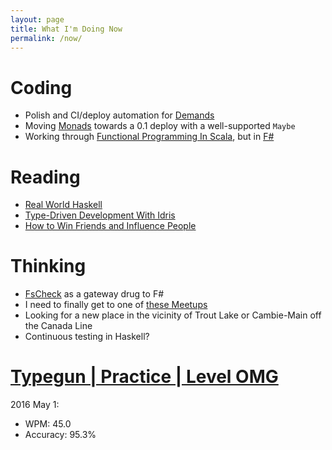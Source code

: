 ```yaml
---
layout: page
title: What I'm Doing Now
permalink: /now/
---
```


# Coding

* Polish and CI/deploy automation for
  [Demands](https://github.com/MattJOlson/Demands)
* Moving [Monads](https://github.com/MattJOlson/Monads) towards a 0.1
  deploy with a well-supported `Maybe`
* Working through [Functional Programming In
  Scala](https://www.manning.com/books/functional-programming-in-scala),
  but in [F#](https://github.com/MattJOlson/DevProjects/tree/master/FPinFS)

# Reading

* [Real World Haskell](http://book.realworldhaskell.org/)
* [Type-Driven Development With
  Idris](https://www.manning.com/books/type-driven-development-with-idris)
* [How to Win Friends and Influence
  People](http://www.dalecarnegie.com/about-us/dale-carnegie-books/)

# Thinking

* [FsCheck](https://github.com/fscheck/FsCheck) as a gateway drug to F#
* I need to finally get to one of [these
  Meetups](http://www.meetup.com/DDD-CQRS-ES/events/230560616/)
* Looking for a new place in the vicinity of Trout Lake or Cambie-Main
  off the Canada Line
* Continuous testing in Haskell?

# [Typegun | Practice | Level OMG](http://typegun.com/)

2016 May 1:

* WPM: 45.0
* Accuracy: 95.3%
